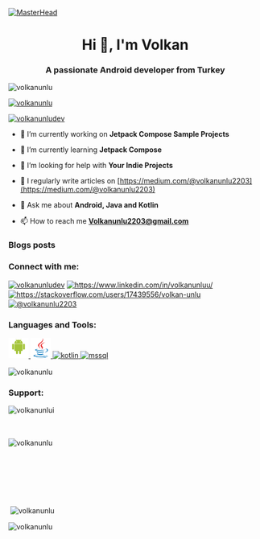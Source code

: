 [![MasterHead](https://1.bp.blogspot.com/-7A4WynwLsMw/XbBpCXG8fHI/AAAAAAAAMt4/uOa1bpLskYgrwGbllhSu2SDj_Mig8SXJQCLcBGAsYHQ/s1600/2000_600px.gif)](https://rishavchanda.io)
<h1 align="center">Hi 👋, I'm Volkan</h1>
<h3 align="center">A passionate Android developer from Turkey</h3>

<p align="left"> <img src="https://komarev.com/ghpvc/?username=volkanunlu&label=Profile%20views&color=0e75b6&style=flat" alt="volkanunlu" /> </p>

<p align="left"> <a href="https://github.com/ryo-ma/github-profile-trophy"><img src="https://github-profile-trophy.vercel.app/?username=volkanunlu" alt="volkanunlu" /></a> </p>

<p align="left"> <a href="https://twitter.com/volkanunludev" target="blank"><img src="https://img.shields.io/twitter/follow/volkanunludev?logo=twitter&style=for-the-badge" alt="volkanunludev" /></a> </p>

- 🔭 I’m currently working on **Jetpack Compose Sample Projects**

- 🌱 I’m currently learning **Jetpack Compose**

- 🤝 I’m looking for help with **Your Indie Projects**

- 📝 I regularly write articles on [https://medium.com/@volkanunlu2203](https://medium.com/@volkanunlu2203)

- 💬 Ask me about **Android, Java and Kotlin**

- 📫 How to reach me **Volkanunlu2203@gmail.com**

### Blogs posts
<!-- BLOG-POST-LIST:START -->
<!-- BLOG-POST-LIST:END -->

<h3 align="left">Connect with me:</h3>
<p align="left">
<a href="https://twitter.com/volkanunludev" target="blank"><img align="center" src="https://raw.githubusercontent.com/rahuldkjain/github-profile-readme-generator/master/src/images/icons/Social/twitter.svg" alt="volkanunludev" height="30" width="40" /></a>
<a href="https://linkedin.com/in/https://www.linkedin.com/in/volkanunluu/" target="blank"><img align="center" src="https://raw.githubusercontent.com/rahuldkjain/github-profile-readme-generator/master/src/images/icons/Social/linked-in-alt.svg" alt="https://www.linkedin.com/in/volkanunluu/" height="30" width="40" /></a>
<a href="https://stackoverflow.com/users/https://stackoverflow.com/users/17439556/volkan-unlu" target="blank"><img align="center" src="https://raw.githubusercontent.com/rahuldkjain/github-profile-readme-generator/master/src/images/icons/Social/stack-overflow.svg" alt="https://stackoverflow.com/users/17439556/volkan-unlu" height="30" width="40" /></a>
<a href="https://medium.com/@volkanunlu2203" target="blank"><img align="center" src="https://raw.githubusercontent.com/rahuldkjain/github-profile-readme-generator/master/src/images/icons/Social/medium.svg" alt="@volkanunlu2203" height="30" width="40" /></a>
</p>

<h3 align="left">Languages and Tools:</h3>
<p align="left"> <a href="https://developer.android.com" target="_blank" rel="noreferrer"> <img src="https://raw.githubusercontent.com/devicons/devicon/master/icons/android/android-original-wordmark.svg" alt="android" width="40" height="40"/> </a> <a href="https://www.java.com" target="_blank" rel="noreferrer"> <img src="https://raw.githubusercontent.com/devicons/devicon/master/icons/java/java-original.svg" alt="java" width="40" height="40"/> </a> <a href="https://kotlinlang.org" target="_blank" rel="noreferrer"> <img src="https://www.vectorlogo.zone/logos/kotlinlang/kotlinlang-icon.svg" alt="kotlin" width="40" height="40"/> </a> <a href="https://www.microsoft.com/en-us/sql-server" target="_blank" rel="noreferrer"> <img src="https://www.svgrepo.com/show/303229/microsoft-sql-server-logo.svg" alt="mssql" width="40" height="40"/> </a> </p>

<p><img align="center" src="https://github-readme-stats.vercel.app/api/top-langs?username=volkanunlu&show_icons=true&locale=en&layout=compact" alt="volkanunlu" /></p>
<h3 align="left">Support:</h3>
<p><a href="https://www.buymeacoffee.com/volkanunlui"> <img align="left" src="https://cdn.buymeacoffee.com/buttons/v2/default-yellow.png" height="50" width="210" alt="volkanunlui" /></a></p><br><br>
<br>
<p><img align="left" src="https://github-readme-stats.vercel.app/api/top-langs?username=volkanunlu&show_icons=true&locale=en&layout=compact" alt="volkanunlu" /></p>
<br>
<br><br><br><br><br><br>
<p>&nbsp;<img align="center" src="https://github-readme-stats.vercel.app/api?username=volkanunlu&show_icons=true&locale=en" alt="volkanunlu" /></p>
<p><img align="center" src="https://github-readme-streak-stats.herokuapp.com/?user=volkanunlu&" alt="volkanunlu" /></p>
